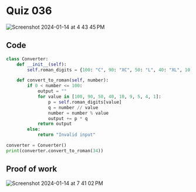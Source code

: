 # Quiz 036
<img width="max" alt="Screenshot 2024-01-14 at 4 43 45 PM" src="https://github.com/hasmhib/unit3-2024/assets/142870448/e9d87bf1-cd4a-4bf1-9adf-680d4ee9cc4c">

## Code

```py
class Converter:
    def __init__(self):
        self.roman_digits = {100: "C", 90: "XC", 50: "L", 40: "XL", 10: "X", 9: "IX", 5: "V", 4: "IV", 1: "I"}

    def convert_to_roman(self, number):
        if 0 < number <= 100:
            output = ""
            for value in [100, 90, 50, 40, 10, 9, 5, 4, 1]:
                p = self.roman_digits[value]
                q = number // value
                number = number % value
                output += p * q
            return output
        else:
            return "Invalid input"

converter = Converter()
print(converter.convert_to_roman(34))
```

## Proof of work
<img width="max" alt="Screenshot 2024-01-14 at 7 41 02 PM" src="https://github.com/hasmhib/unit3-2024/assets/142870448/e5354117-cbe4-429c-996b-4fefefa67a60">
